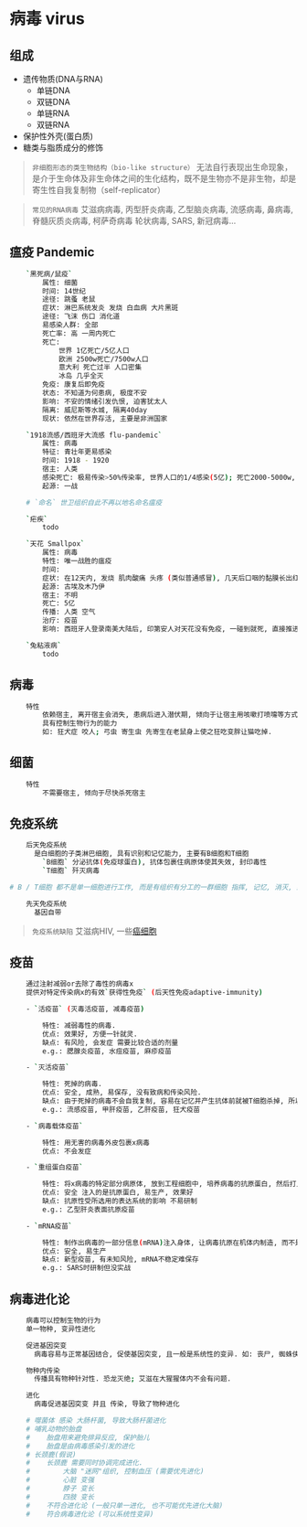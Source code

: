 # 病毒 virus

## 组成

- 遗传物质(DNA与RNA)
  - 单链DNA
  - 双链DNA
  - 单链RNA
  - 双链RNA
- 保护性外壳(蛋白质)
- 糖类与脂质成分的修饰

> `非细胞形态的类生物结构（bio-like structure）` 无法自行表现出生命现象，是介于生命体及非生命体之间的生化结构，既不是生物亦不是非生物，却是寄生性自我复制物（self-replicator）

> `常见的RNA病毒` 艾滋病病毒, 丙型肝炎病毒, 乙型脑炎病毒, 流感病毒, 鼻病毒, 脊髓灰质炎病毒, 柯萨奇病毒 轮状病毒, SARS, 新冠病毒...

## 瘟疫 Pandemic

```bash
    `黑死病/鼠疫`
        属性: 细菌
        时间: 14世纪
        途径: 跳蚤 老鼠
        症状: 淋巴系统发炎 发烧 白血病 大片黑斑
        途径: 飞沫 伤口 消化道
        易感染人群: 全部
        死亡率: 高 一周内死亡
        死亡: 
            世界 1亿死亡/5亿人口
            欧洲 2500w死亡/7500w人口
            意大利 死亡过半 人口密集 
            冰岛 几乎全灭
        免疫: 康复后即免疫
        状态: 不知道为何患病, 极度不安
        影响: 不安的情绪引发仇恨, 迫害犹太人 
        隔离: 威尼斯等水城, 隔离40day
        现状: 依然在世界存活, 主要是非洲国家

    `1918流感/西班牙大流感 flu-pandemic`
        属性: 病毒
        特征: 青壮年更易感染
        时间: 1918 - 1920
        宿主: 人类
        感染死亡: 极易传染>50%传染率, 世界人口的1/4感染(5亿); 死亡2000-5000w, 一战死亡2000w
        起源: 一战

    # `命名` 世卫组织自此不再以地名命名瘟疫

    `疟疾`
        todo

    `天花 Smallpox`
        属性: 病毒
        特性: 唯一战胜的瘟疫
        时间:
        症状: 在12天内, 发烧 肌肉酸痛 头疼 (类似普通感冒), 几天后口咽的黏膜长出红点, 身体多处长出皮疹(主要脸部)
        起源: 古埃及木乃伊
        宿主: 不明
        死亡: 5亿
        传播: 人类 空气
        治疗: 疫苗
        影响: 西班牙人登录南美大陆后, 印第安人对天花没有免疫, 一碰到就死, 直接推进了征服的进程, 间接最终导致印第安人转而信奉耶稣

    `兔粘液病`
        todo

```

## 病毒

```bash
    特性
        依赖宿主, 离开宿主会消失, 患病后进入潜伏期, 倾向于让宿主用咳嗽打喷嚏等方式, 把自己传播出去
        具有控制生物行为的能力
        如: 狂犬症 咬人; 弓虫 寄生虫 先寄生在老鼠身上使之狂吃变胖让猫吃掉.
```

## 细菌

```bash
    特性
        不需要宿主, 倾向于尽快杀死宿主
```

## 免疫系统

```bash
    后天免疫系统 
      是白细胞的子类淋巴细胞, 具有识别和记忆能力, 主要有B细胞和T细胞
        `B细胞` 分泌抗体(免疫球蛋白), 抗体包裹住病原体使其失效, 封印毒性
        `T细胞` 歼灭病毒

# B / T细胞 都不是单一细胞进行工作, 而是有组织有分工的一群细胞 指挥, 记忆, 消灭, 封印... 其中记忆细胞最长寿

    先天免疫系统 
      基因自带
```

> `免疫系统缺陷` 艾滋病HIV, 一些[癌细胞](cancer.md)

## 疫苗

```bash
    通过注射减弱or去除了毒性的病毒x
    提供对特定传染病x的有效`获得性免疫` (后天性免疫adaptive-immunity)

    - `活疫苗` (灭毒活疫苗, 减毒疫苗)

        特性: 减弱毒性的病毒.
        优点: 效果好, 方便一针就灵.
        缺点: 有风险, 会发症 需要比较合适的剂量
        e.g.: 腮腺炎疫苗, 水痘疫苗, 麻疹疫苗

    - `灭活疫苗` 

        特性: 死掉的病毒. 
        优点: 安全, 成熟, 易保存, 没有致病和传染风险.
        缺点: 由于死掉的病毒不会自我复制, 容易在记忆并产生抗体前就被T细胞杀掉, 所以通常要打多次
        e.g.: 流感疫苗, 甲肝疫苗, 乙肝疫苗, 狂犬疫苗

    - `病毒载体疫苗`

        特性: 用无害的病毒外皮包裹x病毒
        优点: 不会发症

    - `重组蛋白疫苗`

        特性: 将x病毒的特定部分病原体, 放到工程细胞中, 培养病毒的抗原蛋白, 然后打入人体
        优点: 安全 注入的是抗原蛋白, 易生产, 效果好
        缺点: 抗原性受所选用的表达系统的影响 不易研制
        e.g.: 乙型肝炎表面抗原疫苗

    - `mRNA疫苗`

        特性: 制作出病毒的一部分信息(mRNA)注入身体, 让病毒抗原在机体内制造, 而不是在体外制造后注入体内; 新型疫苗
        优点: 安全, 易生产
        缺点: 新型疫苗, 有未知风险, mRNA不稳定难保存
        e.g.: SARS时研制但没实战

```

## 病毒进化论

```bash
    病毒可以控制生物的行为
    单一物种, 变异性进化

    促进基因突变
      病毒容易与正常基因结合, 促使基因突变, 且一般是系统性的变异. 如: 丧尸, 蜘蛛侠...

    物种内传染
      传播具有物种针对性. 恐龙灭绝; 艾滋在大猩猩体内不会有问题.

    进化
      病毒促进基因突变 并且 传染, 导致了物种进化

    # 噬菌体 感染 大肠杆菌, 导致大肠杆菌进化
    # 哺乳动物的胎盘
    #    胎盘用来避免排异反应, 保护胎儿
    #    胎盘是由病毒感染引发的进化
    # 长颈鹿(假说)
    #    长颈鹿 需要同时协调完成进化.
    #        大脑 "迷网"组织, 控制血压 (需要优先进化)
    #        心脏 变强
    #        脖子 变长
    #        四肢 变长
    #    不符合进化论 (一般只单一进化, 也不可能优先进化大脑)
    #    符合病毒进化论 (可以系统性变异)
```